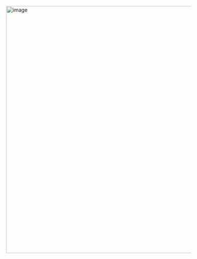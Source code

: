 <img width="675" alt="image" src="https://user-images.githubusercontent.com/113409861/236699533-76463142-e023-4527-a6a7-435037cb8c18.png">
